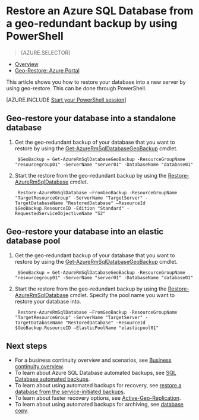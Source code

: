 <properties
    pageTitle="Restore an Azure SQL Database from a geo-redundant backup (PowerShell) | Microsoft Azure"
    description="Restore an Azure SQL Database into a new server from a geo-redundant backup"
    services="sql-database"
    documentationCenter=""
    authors="stevestein"
    manager="jhubbard"
    editor=""/>

<tags
    ms.service="sql-database"
    ms.devlang="NA"
    ms.topic="article"
    ms.tgt_pltfrm="powershell"
    ms.workload="NA"
    ms.date="07/17/2016"
    ms.author="sstein"/>

# Restore an Azure SQL Database from a geo-redundant backup by using PowerShell


> [AZURE.SELECTOR]
- [Overview](sql-database-recovery-using-backups.md)
- [Geo-Restore: Azure Portal](sql-database-geo-restore-portal.md)

This article shows you how to restore your database into a new server by using geo-restore. This can be done through PowerShell.

[AZURE.INCLUDE [Start your PowerShell session](../../includes/sql-database-powershell.md)]

## Geo-restore your database into a standalone database

1. Get the geo-redundant backup of your database that you want to restore by using the [Get-AzureRmSqlDatabaseGeoBackup](https://msdn.microsoft.com/library/azure/mt693388.aspx) cmdlet.

        $GeoBackup = Get-AzureRmSqlDatabaseGeoBackup -ResourceGroupName "resourcegroup01" -ServerName "server01" -DatabaseName "database01"

2. Start the restore from the geo-redundant backup by using the [Restore-AzureRmSqlDatabase](https://msdn.microsoft.com/library/azure/mt693390.aspx) cmdlet.

        Restore-AzureRmSqlDatabase –FromGeoBackup -ResourceGroupName "TargetResourceGroup" -ServerName "TargetServer" -TargetDatabaseName "RestoredDatabase" –ResourceId $GeoBackup.ResourceID -Edition "Standard" -RequestedServiceObjectiveName "S2"


## Geo-restore your database into an elastic database pool

1. Get the geo-redundant backup of your database that you want to restore by using the [Get-AzureRmSqlDatabaseGeoBackup](https://msdn.microsoft.com/library/azure/mt693388.aspx) cmdlet.

        $GeoBackup = Get-AzureRmSqlDatabaseGeoBackup -ResourceGroupName "resourcegroup01" -ServerName "server01" -DatabaseName "database01"

2. Start the restore from the geo-redundant backup by using the [Restore-AzureRmSqlDatabase](https://msdn.microsoft.com/library/azure/mt693390.aspx) cmdlet. Specify the pool name you want to restore your database into.

        Restore-AzureRmSqlDatabase –FromGeoBackup -ResourceGroupName "TargetResourceGroup" -ServerName "TargetServer" -TargetDatabaseName "RestoredDatabase" –ResourceId $GeoBackup.ResourceID –ElasticPoolName "elasticpool01"  


## Next steps

- For a business continuity overview and scenarios, see [Business continuity overview](sql-database-business-continuity.md).
- To learn about Azure SQL Database automated backups, see [SQL Database automated backups](sql-database-automated-backups.md).
- To learn about using automated backups for recovery, see [restore a database from the service-initiated backups](sql-database-recovery-using-backups.md).
- To learn about faster recovery options, see [Active-Geo-Replication](sql-database-geo-replication-overview.md).  
- To learn about using automated backups for archiving, see [database copy](sql-database-copy.md).
